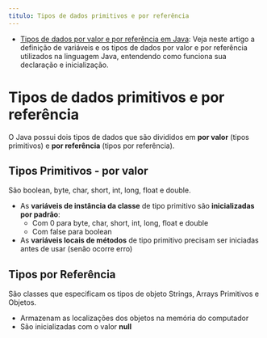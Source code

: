 ```yaml
---
titulo: Tipos de dados primitivos e por referência
---
```

- [Tipos de dados por valor e por referência em Java]([https://programming.guide/java/overloading-overriding-shadowing-hiding-obscuring.html](https://www.devmedia.com.br/tipos-de-dados-por-valor-e-por-referencia-em-java/25293)): Veja neste artigo a definição de variáveis e os tipos de dados por valor e por referência utilizados na linguagem Java, entendendo como funciona sua declaração e inicialização.

# Tipos de dados primitivos e por referência

O Java possui dois tipos de dados que são divididos em **por valor** (tipos primitivos) e **por referência** (tipos por referência).

## Tipos Primitivos - por valor

São boolean, byte, char, short, int, long, float e double.

- As **variáveis de instância da classe** de tipo primitivo são **inicializadas por padrão**:
  - Com 0 para byte, char, short, int, long, float e double
  - Com false para boolean
- As **variáveis locais de métodos** de tipo primitivo precisam ser iniciadas antes de usar (senão ocorre erro)

## Tipos por Referência

São classes que especificam os tipos de objeto Strings, Arrays Primitivos e Objetos.

- Armazenam as localizações dos objetos na memória do computador
- São inicializadas com o valor **null**
